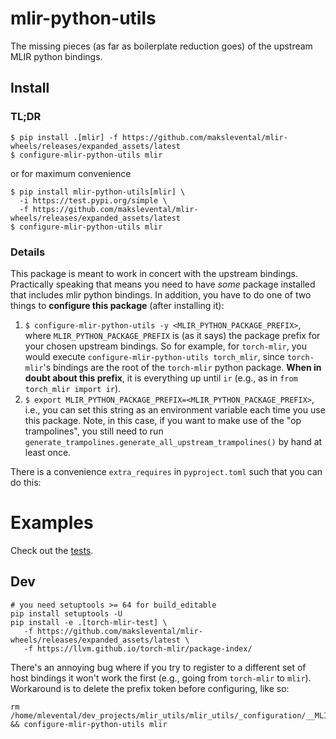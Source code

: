 # mlir-python-utils

The missing pieces (as far as boilerplate reduction goes) of the upstream MLIR python bindings.

## Install

### TL;DR

```shell
$ pip install .[mlir] -f https://github.com/makslevental/mlir-wheels/releases/expanded_assets/latest
$ configure-mlir-python-utils mlir
```

or for maximum convenience

```shell
$ pip install mlir-python-utils[mlir] \
  -i https://test.pypi.org/simple \
  -f https://github.com/makslevental/mlir-wheels/releases/expanded_assets/latest
$ configure-mlir-python-utils mlir
```

### Details

This package is meant to work in concert with the upstream bindings.
Practically speaking that means you need to have *some* package installed that includes mlir python bindings.
In addition, you have to do one of two things to **configure this package** (after installing it):

1. `$ configure-mlir-python-utils -y <MLIR_PYTHON_PACKAGE_PREFIX>`, where `MLIR_PYTHON_PACKAGE_PREFIX` is (as it says)
   the
   package prefix for your chosen upstream bindings. So for example, for `torch-mlir`, you would
   execute `configure-mlir-python-utils torch_mlir`, since `torch-mlir`'s bindings are the root of the `torch-mlir`
   python
   package. **When in doubt about this prefix**, it is everything up until `ir` (e.g., as
   in `from torch_mlir import ir`).
2. `$ export MLIR_PYTHON_PACKAGE_PREFIX=<MLIR_PYTHON_PACKAGE_PREFIX>`, i.e., you can set this string as an environment
   variable each time you use this package. Note, in this case, if you want to make use of the "op trampolines", you
   still need to run `generate_trampolines.generate_all_upstream_trampolines()` by hand at least once.

There is a convenience `extra_requires` in `pyproject.toml` such that you can do this:

# Examples

Check out the [tests](tests).

## Dev

```shell
# you need setuptools >= 64 for build_editable
pip install setuptools -U
pip install -e .[torch-mlir-test] \
   -f https://github.com/makslevental/mlir-wheels/releases/expanded_assets/latest \
   -f https://llvm.github.io/torch-mlir/package-index/
```

There's an annoying bug where if you try to register to a different set of host bindings it won't work the first (e.g.,
going from `torch-mlir` to `mlir`).
Workaround is to delete the prefix token before configuring, like so:

```shell
rm /home/mlevental/dev_projects/mlir_utils/mlir_utils/_configuration/__MLIR_PYTHON_PACKAGE_PREFIX__ && configure-mlir-python-utils mlir
```